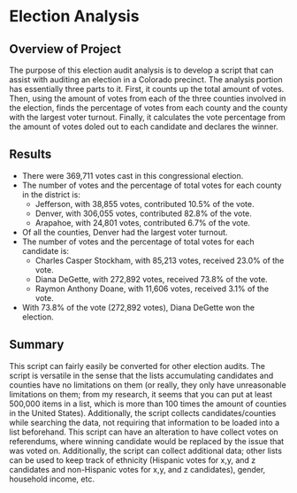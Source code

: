 # Election Analysis

## Overview of Project 
The purpose of this election audit analysis is to develop a script that can assist with auditing an election in a Colorado precinct. The analysis portion has essentially three parts to it. First, it counts up the total amount of votes. Then, using the amount of votes from each of the three counties involved in the election, finds the percentage of votes from each county and the county with the largest voter turnout. Finally, it calculates the vote percentage from the amount of votes doled out to each candidate and declares the winner.

## Results
* There were 369,711 votes cast in this congressional election.
* The number of votes and the percentage of total votes for each county in the district is:
    - Jefferson, with 38,855 votes, contributed 10.5% of the vote.
    - Denver, with 306,055 votes, contributed 82.8% of the vote.
    - Arapahoe, with 24,801 votes, contributed 6.7% of the vote.
* Of all the counties, Denver had the largest voter turnout.
* The number of votes and the percentage of total votes for each candidate is:
    - Charles Casper Stockham, with 85,213 votes, received 23.0% of the vote.
    - Diana DeGette, with 272,892 votes, received 73.8% of the vote.
    - Raymon Anthony Doane, with 11,606 votes, received 3.1% of the vote.
* With 73.8% of the vote (272,892 votes), Diana DeGette won the election.

## Summary
This script can fairly easily be converted for other election audits. The script is versatile in the sense that the lists accumulating candidates and counties have no limitations on them (or really, they only have unreasonable limitations on them; from my research, it seems that you can put at least 500,000 items in a list, which is more than 100 times the amount of counties in the United States). Additionally, the script collects candidates/counties while searching the data, not requiring that information to be loaded into a list beforehand. This script can have an alteration to have collect votes on referendums, where winning candidate would be replaced by the issue that was voted on. Additionally, the script can collect additional data; other lists can be used to keep track of ethnicity (Hispanic votes for x,y, and z candidates and non-Hispanic votes for x,y, and z candidates), gender, household income, etc.